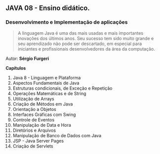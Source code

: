 ## **JAVA 08 - Ensino didático.**
### Desenvolvimento e Implementação de aplicações

>A linguagem Java é uma das mais usadas e mais importantes inovações dos últimos anos. Seu sucesso tem sido muito grande e seu aprendizado não pode ser descartado, em especial para iniciantes e profissionais desenvolvedores da área da computação.

Autor: **Sérgio Furgeri**

**Capítulos**

1. Java 8 - Linguagem e Plataforma
2. Aspectos Fundamentais de Java
3. Estruturas condicionais, de Exceção e Repetição
4. Operações Matemáticas e de String
5. Utilização de Arrays
6. Criação de Métodos em Java
7. Orientação a Objetos
8. Interfaces Gráficas com Swing
9. Controle de Eventos
10. Manipulação de Data e Hora
11. Diretórios e Arquivos
12. Manipulação de Banco de Dados com Java
13. JSP - Java Server Pages
14. Criação de Servlets
